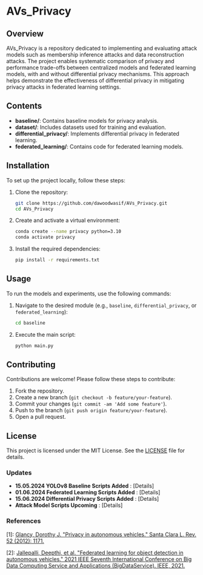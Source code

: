 # AVs_Privacy

## Overview
AVs_Privacy is a repository dedicated to implementing and evaluating attack models such as membership inference attacks and data reconstruction attacks. The project enables systematic comparison of privacy and performance trade-offs between centralized models and federated learning models, with and without differential privacy mechanisms. This approach helps demonstrate the effectiveness of differential privacy in mitigating privacy attacks in federated learning settings.

## Contents
- **baseline/**: Contains baseline models for privacy analysis.
- **dataset/**: Includes datasets used for training and evaluation.
- **differential_privacy/**: Implements differential privacy in federated learning.
- **federated_learning/**: Contains code for federated learning models.

## Installation
To set up the project locally, follow these steps:

1. Clone the repository:
    ```bash
    git clone https://github.com/dawoodwasif/AVs_Privacy.git
    cd AVs_Privacy
    ```

2. Create and activate a virtual environment:
    ```bash
    conda create --name privacy python=3.10
    conda activate privacy
    ```

3. Install the required dependencies:
    ```bash
    pip install -r requirements.txt
    ```

## Usage
To run the models and experiments, use the following commands:

1. Navigate to the desired module (e.g., `baseline`, `differential_privacy`, or `federated_learning`):
    ```bash
    cd baseline
    ```

2. Execute the main script:
    ```bash
    python main.py
    ```

## Contributing
Contributions are welcome! Please follow these steps to contribute:

1. Fork the repository.
2. Create a new branch (`git checkout -b feature/your-feature`).
3. Commit your changes (`git commit -am 'Add some feature'`).
4. Push to the branch (`git push origin feature/your-feature`).
5. Open a pull request.

## License
This project is licensed under the MIT License. See the [LICENSE](LICENSE) file for details.

### Updates

- **15.05.2024 YOLOv8 Baseline Scripts Added** : [Details]
- **01.06.2024 Federated Learning Scripts Added** : [Details]
- **15.06.2024 Differential Privacy Scripts Added** : [Details]
- **Attack Model Scripts Upcoming** : [Details]

### References

[1]: [Glancy, Dorothy J. "Privacy in autonomous vehicles." Santa Clara L. Rev. 52 (2012): 1171.](https://digitalcommons.law.scu.edu/cgi/viewcontent.cgi?article=2728&context=lawreview) 

[2]: [Jallepalli, Deepthi, et al. "Federated learning for object detection in autonomous vehicles." 2021 IEEE Seventh International Conference on Big Data Computing Service and Applications (BigDataService). IEEE, 2021.](https://ieeexplore.ieee.org/abstract/document/9564384/) 
